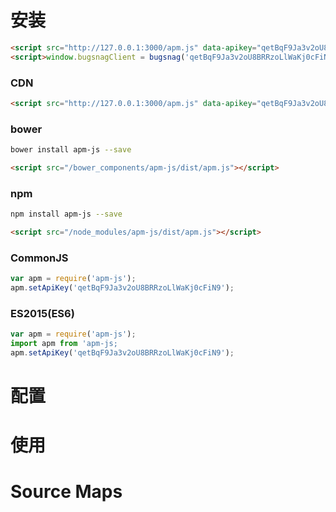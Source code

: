 
# 安装

```html
<script src="http://127.0.0.1:3000/apm.js" data-apikey="qetBqF9Ja3v2oU8BRRzoLlWaKj0cFiN9"></script>
<script>window.bugsnagClient = bugsnag('qetBqF9Ja3v2oU8BRRzoLlWaKj0cFiN9')</script>
```

### CDN
```html
<script src="http://127.0.0.1:3000/apm.js" data-apikey="qetBqF9Ja3v2oU8BRRzoLlWaKj0cFiN9"></script>
```

### bower
```bash
bower install apm-js --save
```
```html
<script src="/bower_components/apm-js/dist/apm.js"></script>
```

### npm
```bash
npm install apm-js --save
```
```html
<script src="/node_modules/apm-js/dist/apm.js"></script>
```

### CommonJS
```javascript
var apm = require('apm-js');
apm.setApiKey('qetBqF9Ja3v2oU8BRRzoLlWaKj0cFiN9');
```

### ES2015(ES6)
```javascript
var apm = require('apm-js');
import apm from 'apm-js;
apm.setApiKey('qetBqF9Ja3v2oU8BRRzoLlWaKj0cFiN9');
```

# 配置

# 使用

# Source Maps